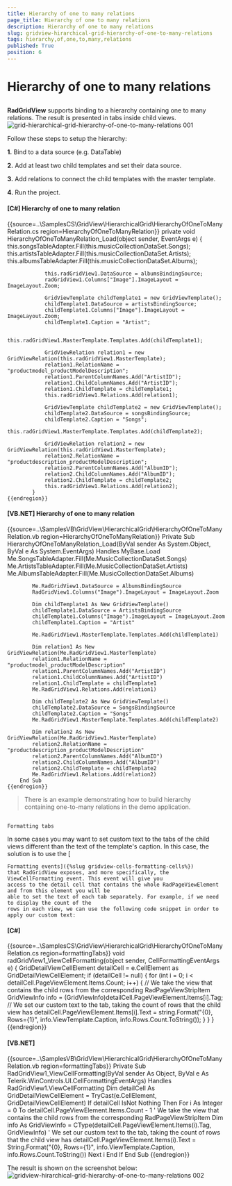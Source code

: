 ```yaml
---
title: Hierarchy of one to many relations
page_title: Hierarchy of one to many relations
description: Hierarchy of one to many relations
slug: gridview-hirarchical-grid-hierarchy-of-one-to-many-relations
tags: hierarchy,of,one,to,many,relations
published: True
position: 6
---
```


# Hierarchy of one to many relations



## 

__RadGridView__ supports binding to a hierarchy containing one to many relations. The result is presented in tabs inside child views.![grid-hierarchical-grid-hierarchy-of-one-to-many-relations 001](images/grid-hierarchical-grid-hierarchy-of-one-to-many-relations001.png)

Follow these steps to setup the hierarchy:

__1.__ Bind to a data source (e.g. DataTable)

__2.__ Add at least two child templates and set their data source.

__3.__ Add relations to connect the child templates with the master template.

__4.__ Run the project.
        

#### __[C#] Hierarchy of one to many relation__

{{source=..\SamplesCS\GridView\HierarchicalGrid\HierarchyOfOneToManyRelation.cs region=HierarchyOfOneToManyRelation}}
	        private void HierarchyOfOneToManyRelation_Load(object sender, EventArgs e)
	        {
	            this.songsTableAdapter.Fill(this.musicCollectionDataSet.Songs);
	            this.artistsTableAdapter.Fill(this.musicCollectionDataSet.Artists);
	            this.albumsTableAdapter.Fill(this.musicCollectionDataSet.Albums);
	           
	            this.radGridView1.DataSource = albumsBindingSource;
	            radGridView1.Columns["Image"].ImageLayout = ImageLayout.Zoom;
	
	            GridViewTemplate childTemplate1 = new GridViewTemplate();
	            childTemplate1.DataSource = artistsBindingSource;
	            childTemplate1.Columns["Image"].ImageLayout = ImageLayout.Zoom;
	            childTemplate1.Caption = "Artist";
	            
	            this.radGridView1.MasterTemplate.Templates.Add(childTemplate1);
	
	            GridViewRelation relation1 = new GridViewRelation(this.radGridView1.MasterTemplate);
	            relation1.RelationName = "productmodel_productModelDescription";
	            relation1.ParentColumnNames.Add("ArtistID");
	            relation1.ChildColumnNames.Add("ArtistID");
	            relation1.ChildTemplate = childTemplate1;
	            this.radGridView1.Relations.Add(relation1);
	
	            GridViewTemplate childTemplate2 = new GridViewTemplate();
	            childTemplate2.DataSource = songsBindingSource;
	            childTemplate2.Caption = "Songs";
	            this.radGridView1.MasterTemplate.Templates.Add(childTemplate2);
	
	            GridViewRelation relation2 = new GridViewRelation(this.radGridView1.MasterTemplate);
	            relation2.RelationName = "productdescription_productModelDescription";
	            relation2.ParentColumnNames.Add("AlbumID");
	            relation2.ChildColumnNames.Add("AlbumID");
	            relation2.ChildTemplate = childTemplate2;
	            this.radGridView1.Relations.Add(relation2);
	        }
	{{endregion}}



#### __[VB.NET] Hierarchy of one to many relation__

{{source=..\SamplesVB\GridView\HierarchicalGrid\HierarchyOfOneToManyRelation.vb region=HierarchyOfOneToManyRelation}}
	    Private Sub HierarchyOfOneToManyRelation_Load(ByVal sender As System.Object, ByVal e As System.EventArgs) Handles MyBase.Load
	        Me.SongsTableAdapter.Fill(Me.MusicCollectionDataSet.Songs)
	        Me.ArtistsTableAdapter.Fill(Me.MusicCollectionDataSet.Artists)
	        Me.AlbumsTableAdapter.Fill(Me.MusicCollectionDataSet.Albums)
	
	        Me.RadGridView1.DataSource = AlbumsBindingSource
	        RadGridView1.Columns("Image").ImageLayout = ImageLayout.Zoom
	
	        Dim childTemplate1 As New GridViewTemplate()
	        childTemplate1.DataSource = ArtistsBindingSource
	        childTemplate1.Columns("Image").ImageLayout = ImageLayout.Zoom
	        childTemplate1.Caption = "Artist"
	
	        Me.RadGridView1.MasterTemplate.Templates.Add(childTemplate1)
	
	        Dim relation1 As New GridViewRelation(Me.RadGridView1.MasterTemplate)
	        relation1.RelationName = "productmodel_productModelDescription"
	        relation1.ParentColumnNames.Add("ArtistID")
	        relation1.ChildColumnNames.Add("ArtistID")
	        relation1.ChildTemplate = childTemplate1
	        Me.RadGridView1.Relations.Add(relation1)
	
	        Dim childTemplate2 As New GridViewTemplate()
	        childTemplate2.DataSource = SongsBindingSource
	        childTemplate2.Caption = "Songs"
	        Me.RadGridView1.MasterTemplate.Templates.Add(childTemplate2)
	
	        Dim relation2 As New GridViewRelation(Me.RadGridView1.MasterTemplate)
	        relation2.RelationName = "productdescription_productModelDescription"
	        relation2.ParentColumnNames.Add("AlbumID")
	        relation2.ChildColumnNames.Add("AlbumID")
	        relation2.ChildTemplate = childTemplate2
	        Me.RadGridView1.Relations.Add(relation2)
	    End Sub
	{{endregion}}



>There is an example demonstrating how to build hierarchy containing one-to-many relations in the demo application.

## 
    Formatting tabs
    
    

In some cases you may want to set custom text to the tabs of the child views different than
    the text of the template's caption. In this case, the solution is to use the 
    [
    
    
    Formatting events]({%slug gridview-cells-formatting-cells%})
    that RadGridView exposes, and more specifically, the ViewCellFormatting event. This event will give you
    access to the detail cell that contains the whole RadPageViewElement and from this element you will be
    able to set the text of each tab separately. For example, if we need to display the count of the 
    rows in each view, we can use the following code snippet in order to apply our custom text:
    
    

#### __[C#]__

{{source=..\SamplesCS\GridView\HierarchicalGrid\HierarchyOfOneToManyRelation.cs region=formattingTabs}}
	        void radGridView1_ViewCellFormatting(object sender, CellFormattingEventArgs e)
	        {
	            GridDetailViewCellElement detailCell = e.CellElement as GridDetailViewCellElement;
	            if (detailCell != null)
	            {
	                for (int i = 0; i < detailCell.PageViewElement.Items.Count; i++)
	                {
	                    // We take the view that contains the child rows from the corresponding RadPageViewStripItem
	                    GridViewInfo info = (GridViewInfo)detailCell.PageViewElement.Items[i].Tag;
	                    // We set our custom text to the tab, taking the count of rows that the child view has
	                    detailCell.PageViewElement.Items[i].Text = string.Format("{0}, Rows={1}", info.ViewTemplate.Caption, info.Rows.Count.ToString());
	                }
	            }
	        }
	{{endregion}}



#### __[VB.NET]__

{{source=..\SamplesVB\GridView\HierarchicalGrid\HierarchyOfOneToManyRelation.vb region=formattingTabs}}
	    Private Sub RadGridView1_ViewCellFormatting(ByVal sender As Object, ByVal e As Telerik.WinControls.UI.CellFormattingEventArgs) Handles RadGridView1.ViewCellFormatting
	        Dim detailCell As GridDetailViewCellElement = TryCast(e.CellElement, GridDetailViewCellElement)
	        If detailCell IsNot Nothing Then
	            For i As Integer = 0 To detailCell.PageViewElement.Items.Count - 1
	                ' We take the view that contains the child rows from the corresponding RadPageViewStripItem
	                Dim info As GridViewInfo = CType(detailCell.PageViewElement.Items(i).Tag, GridViewInfo)
	                ' We set our custom text to the tab, taking the count of rows that the child view has
	                detailCell.PageViewElement.Items(i).Text = String.Format("{0}, Rows={1}", info.ViewTemplate.Caption, info.Rows.Count.ToString())
	            Next i
	        End If
	    End Sub
	{{endregion}}



The result is shown on the screenshot below:
    ![gridview-hirarchical-grid-hierarchy-of-one-to-many-relations 002](images/gridview-hirarchical-grid-hierarchy-of-one-to-many-relations002.png)
